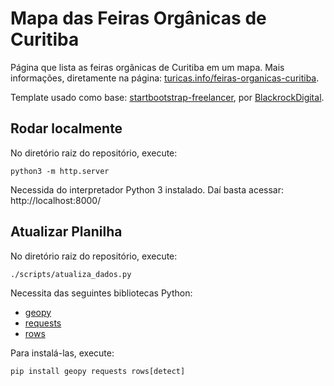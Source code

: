 # Mapa das Feiras Orgânicas de Curitiba

Página que lista as feiras orgânicas de Curitiba em um mapa. Mais informações,
diretamente na página:
[turicas.info/feiras-organicas-curitiba](http://turicas.info/feiras-organicas-curitiba).

Template usado como base:
[startbootstrap-freelancer](https://github.com/BlackrockDigital/startbootstrap-freelancer),
por [BlackrockDigital](https://github.com/BlackrockDigital/).


## Rodar localmente

No diretório raiz do repositório, execute:

    python3 -m http.server

Necessida do interpretador Python 3 instalado. Daí basta acessar:
http://localhost:8000/


## Atualizar Planilha

No diretório raiz do repositório, execute:

    ./scripts/atualiza_dados.py

Necessita das seguintes bibliotecas Python:

- [geopy](https://github.com/geopy/geopy)
- [requests](https://github.com/kennethreitz/requests)
- [rows](https://github.com/turicas/rows)

Para instalá-las, execute:

    pip install geopy requests rows[detect]
